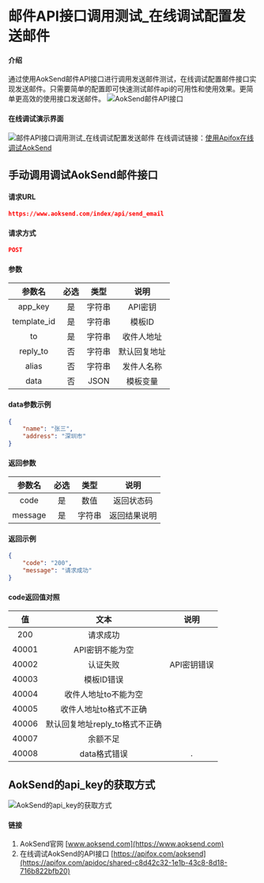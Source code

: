 # 邮件API接口调用测试_在线调试配置发送邮件

#### 介绍
通过使用AokSend邮件API接口进行调用发送邮件测试，在线调试配置邮件接口实现发送邮件。只需要简单的配置即可快速测试邮件api的可用性和使用效果。更简单更高效的使用接口发送邮件。
![AokSend邮件API接口](https://gitee.com/aoksend/emailsend/raw/master/aaa.png)
#### 在线调试演示界面
![邮件API接口调用测试_在线调试配置发送邮件](https://gitee.com/aoksend/emailsend/raw/master/pic/Pic_20240518_182740.jpg)
在线调试链接：[使用Apifox在线调试AokSend](https://apifox.com/apidoc/shared-c8d42c32-1e1b-43c8-8d18-716b822bfb20)

## 手动调用调试AokSend邮件接口

#### 请求URL
```json
https://www.aoksend.com/index/api/send_email
```
#### 请求方式
```json
POST
```
#### 参数

| 参数名 | 必选 | 类型 | 说明 |  
| :--: | :--: | :--: | :--: |  
| app_key | 是 | 字符串 | API密钥 |  
| template_id | 是 | 字符串 | 模板ID |  
| to | 是 | 字符串 | 收件人地址 |  
| reply_to | 否 | 字符串 | 默认回复地址 |  
| alias | 否 | 字符串 | 发件人名称 |  
| data | 否 | JSON | 模板变量 |

#### data参数示例

```json  
{  
    "name": "张三",  
    "address": "深圳市"  
}
```

#### 返回参数

| 参数名 | 必选 | 类型 | 说明 |  
| :--: | :--: | :--: | :--: |  
| code | 是 | 数值 | 返回状态码 |  
| message | 是 | 字符串 | 返回结果说明 |

#### 返回示例

```json  
{  
    "code": "200",  
    "message": "请求成功"  
}
```

#### code返回值对照

| 值 | 文本 | 说明 |  
| :---: | :---: | :---: |  
| 200 | 请求成功 |  |  
| 40001 | API密钥不能为空 |  |  
| 40002 | 认证失败 | API密钥错误 |  
| 40003 | 模板ID错误 |  |  
| 40004 | 收件人地址to不能为空 |  |  
| 40005 | 收件人地址to格式不正确 |  |  
| 40006 | 默认回复地址reply_to格式不正确 |  |  
| 40007 | 余额不足 |  |  
| 40008 | data格式错误 | . |

## AokSend的api_key的获取方式
![AokSend的api_key的获取方式](https://gitee.com/aoksend/emailsend/raw/master/pic/%E5%BC%80%E5%8F%91%E6%B5%81%E7%A8%8B%E5%9B%BE2.jpg)

#### 链接

1.  AokSend官网 [www.aoksend.com](https://www.aoksend.com)
2.  在线调试AokSend的API接口 [https://apifox.com/aoksend](https://apifox.com/apidoc/shared-c8d42c32-1e1b-43c8-8d18-716b822bfb20) 

